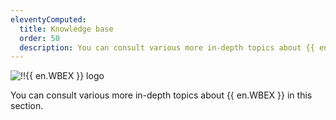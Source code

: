```yaml
---
eleventyComputed:
  title: Knowledge base
  order: 50
  description: You can consult various more in-depth topics about {{ en.WBEX }} in this section.
---
```

![!!{{ en.WBEX }} logo](https://cdnweb.devolutions.net/images/projects/workspace/logos/workspace-color-shadow.svg)

You can consult various more in-depth topics about {{ en.WBEX }} in this section.